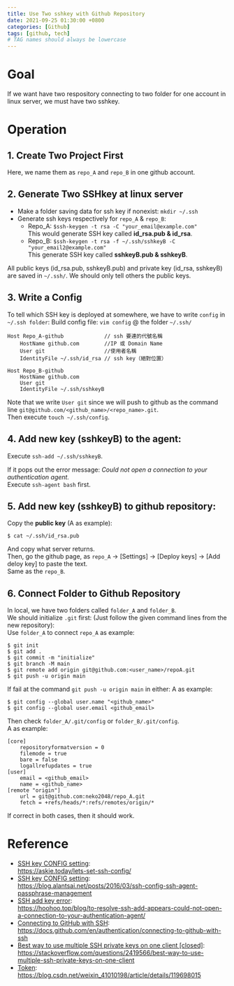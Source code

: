 ```yaml
---
title: Use Two sshkey with Github Repository
date: 2021-09-25 01:30:00 +0800
categories: [Github]
tags: [github, tech]
# TAG names should always be lowercase
---
```

# Goal
If we want have two respository connecting to two folder for one account in linux server, we must have two sshkey.
# Operation
## 1. Create Two Project First
Here, we name them as `repo_A` and `repo_B` in one github account.

## 2. Generate Two SSHkey at linux server
* Make a folder saving data for ssh key if nonexist:
`mkdir ~/.ssh`
* Generate ssh keys respectively for `repo_A` & `repo_B`:
    * Repo_A: `$ssh-keygen -t rsa -C "your_email@example.com"`<br>
    This would generate SSH key called **id_rsa.pub & id_rsa**.
    * Repo_B: `$ssh-keygen -t rsa -f ~/.ssh/sshkeyB -C "your_email2@example.com"`<br>
    This generate SSH key called **sshkeyB.pub & sshkeyB**.<br>

All public keys (id_rsa.pub, sshkeyB.pub) and private key (id_rsa, sshkeyB) are saved in `~/.ssh/`. We should only tell others the public keys.

## 3. Write a Config 
To tell which SSH key is deployed at somewhere, we have to write `config` in `~/.ssh folder`:
Build config file: `vim config` @ the folder `~/.ssh/`
```config
Host Repo_A-github             // ssh 要連的代號名稱
    HostName github.com        //IP 或 Domain Name
    User git                   //使用者名稱
    IdentityFile ~/.ssh/id_rsa // ssh key（絕對位置）

Host Repo_B-github
    HostName github.com
    User git
    IdentityFile ~/.ssh/sshkeyB
```
Note that we write `User git` since we will push to github as the command line `git@github.com/<github_name>/<repo_name>.git`.<br>
Then execute `touch ~/.ssh/config`.

## 4. Add new key (sshkeyB) to the agent:
Execute `ssh-add ~/.ssh/sshkeyB`.

If it pops out the error message: *Could not open a connection to your authentication agent.*<br>
Execute `ssh-agent bash` first.

## 5. Add new key (sshkeyB) to github repository:
Copy the **public key** (A as example):
```console
$ cat ~/.ssh/id_rsa.pub
```
And copy what server returns.<br>
Then, go the github page, as `repo_A` -> [Settings] -> [Deploy keys] -> [Add deloy key] to paste the text.<br>
Same as the `repo_B`.


## 6. Connect Folder to Github Repository
In local, we have two folders called `folder_A` and `folder_B`. <br>
We should initialize `.git` first: (Just follow the given command lines from the new repository):<br>
Use `folder_A` to connect `repo_A` as example:
```console
$ git init
$ git add .
$ git commit -m "initialize"
$ git branch -M main
$ git remote add origin git@github.com:<user_name>/repoA.git
$ git push -u origin main
```
If fail at the command `git push -u origin main` in either:
A as example:
```console
$ git config --global user.name "<github_name>"
$ git config --global user.email <github_email>
```
Then check `folder_A/.git/config` or `folder_B/.git/config`. <br>
A as example:
```config
[core]
    repositoryformatversion = 0
    filemode = true
    bare = false
    logallrefupdates = true
[user]
    email = <github_email>
    name = <github_name>
[remote "origin"]
    url = git@github.com:neko2048/repo_A.git
    fetch = +refs/heads/*:refs/remotes/origin/*
```
If correct in both cases, then it should work.
# Reference
* [SSH key CONFIG setting](https://askie.today/lets-set-ssh-config/): <br>https://askie.today/lets-set-ssh-config/
* [SSH key CONFIG setting](https://blog.alantsai.net/posts/2016/03/ssh-config-ssh-agent-passphrase-management): <br> https://blog.alantsai.net/posts/2016/03/ssh-config-ssh-agent-passphrase-management
* [SSH add key error](https://hoohoo.top/blog/to-resolve-ssh-add-appears-could-not-open-a-connection-to-your-authentication-agent/): <br>https://hoohoo.top/blog/to-resolve-ssh-add-appears-could-not-open-a-connection-to-your-authentication-agent/
* [Connecting to GitHub with SSH](https://docs.github.com/en/authentication/connecting-to-github-with-ssh): <br>https://docs.github.com/en/authentication/connecting-to-github-with-ssh
* [Best way to use multiple SSH private keys on one client [closed]](https://stackoverflow.com/questions/2419566/best-way-to-use-multiple-ssh-private-keys-on-one-client): <br>https://stackoverflow.com/questions/2419566/best-way-to-use-multiple-ssh-private-keys-on-one-client
* [Token](https://blog.csdn.net/weixin_41010198/article/details/119698015): <br>https://blog.csdn.net/weixin_41010198/article/details/119698015